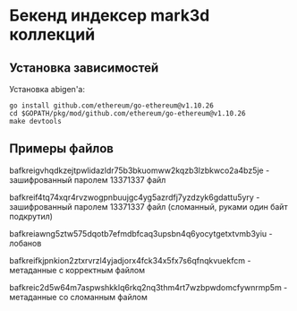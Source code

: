 # Бекенд индексер mark3d коллекций
## Установка зависимостей
Установка abigen'а:
```shell
go install github.com/ethereum/go-ethereum@v1.10.26
cd $GOPATH/pkg/mod/github.com/ethereum/go-ethereum@v1.10.26
make devtools
```
## Примеры файлов
bafkreigvhqdkzejtpwlidazldr75b3bkuomww2kqzb3lzbkwco2a4bz5je - зашифрованный паролем 13371337 файл

bafkreif4tq74xqr4rvzwogpnbuujgc4yg5azrdfj7yzdzyk6gdattu5yry - зашифрованный паролем 13371337 файл (сломанный, руками один байт подкрутил)

bafkreiawng5ztw575dqotb7efmdbfcaq3upsbn4q6yocytgetxtvmb3yiu - лобанов

bafkreifkjpnkion2ztxrvrzl4yjadjorx4fck34x5fx7s6qfnqkvuekfcm - метаданные с корректным файлом

bafkreic2d5w64m7aspwshkklq6rkq2nq3thm4rt7wzbpwdomcfywnrmp5m - метаданные со сломанным файлом




